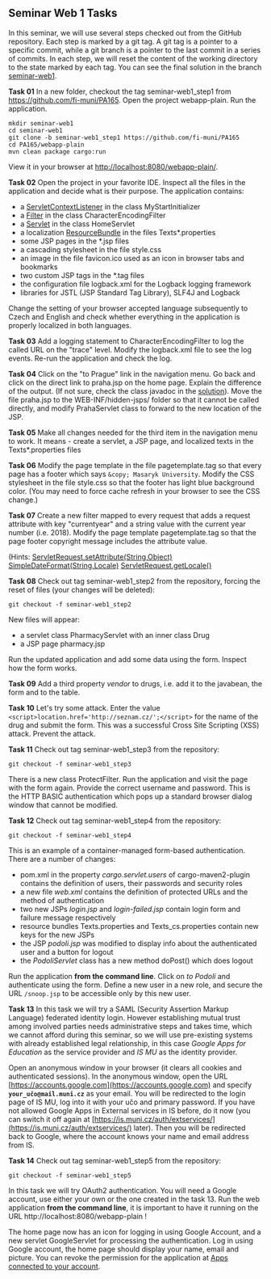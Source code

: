 ## Seminar Web 1 Tasks

In this seminar, we will use several steps checked out from the GitHub repository.
Each step is marked by a git tag. A git tag is a pointer to a specific commit, 
while a git branch is a pointer to the last commit in a series of commits. 
In each step, we will reset the content of the working directory to the state
marked by each tag. You can see the final solution in the branch [seminar-web1](https://github.com/fi-muni/PA165/tree/seminar-web1/webapp-plain).


**Task 01** In a new folder, checkout the tag seminar-web1_step1 from https://github.com/fi-muni/PA165. 
Open the project webapp-plain. Run the application.
```
mkdir seminar-web1
cd seminar-web1
git clone -b seminar-web1_step1 https://github.com/fi-muni/PA165
cd PA165/webapp-plain
mvn clean package cargo:run
```
View it in your browser at [http://localhost:8080/webapp-plain/](http://localhost:8080/webapp-plain/).

**Task 02** Open the project in your favorite IDE. Inspect all the files in the application and decide what is their purpose. The application contains:
 * a [ServletContextListener](https://docs.oracle.com/javaee/7/api/javax/servlet/ServletContextListener.html) in the class MyStartInitializer
 * a [Filter](https://docs.oracle.com/javaee/7/api/javax/servlet/Filter.html) in the class CharacterEncodingFilter
 * a [Servlet](https://docs.oracle.com/javaee/7/api/javax/servlet/Servlet.html) in the class HomeServlet
 * a localization [ResourceBundle](https://docs.oracle.com/javase/9/docs/api/java/util/ResourceBundle.html) in the files Texts*.properties
 * some JSP pages in the *.jsp files
 * a cascading stylesheet in the file style.css
 * an image in the file favicon.ico used as an icon in browser tabs and bookmarks
 * two custom JSP tags in the *.tag files
 * the configuration file logback.xml for the Logback logging framework
 * libraries for JSTL (JSP Standard Tag Library), SLF4J and Logback 

Change the setting of your browser accepted language subsequently to Czech and English and check whether everything in the application is properly localized in both languages.

**Task 03** Add a logging statement to CharacterEncodingFilter to log the called URL on the "trace" level. Modify the logback.xml file to see the log events. Re-run the application and check the log.

**Task 04** Click on the "to Prague" link in the navigation menu. Go back and click on the direct link to praha.jsp on the home page. Explain the difference of the output. (If not sure, check the class javadoc in the [solution](https://github.com/fi-muni/PA165/blob/seminar-web1/webapp-plain/src/main/java/cz/muni/fi/pa165/web/PrahaServlet.java)). Move the file praha.jsp to the WEB-INF/hidden-jsps/ folder so that it cannot be called directly, and modify PrahaServlet class to forward to the new location of the JSP.

**Task 05**  Make all changes needed for the third item in the navigation menu to work. It means - create a servlet, a JSP page, and localized texts in the Texts*.properties files 

**Task 06** Modify the page template in the file pagetemplate.tag so that every page has a footer which says `&copy; Masaryk University`. Modify the CSS stylesheet in the file style.css so that the footer has light blue background color. (You may need to force cache refresh in your browser to see the CSS change.)

**Task 07** Create a new filter mapped to every request that adds a request attribute with key "currentyear" and a string value with the current year number (i.e. 2018). Modify the page template pagetemplate.tag so that the page footer copyright message includes the attribute value.

(Hints:
[ServletRequest.setAttribute(String,Object)](https://javaee.github.io/javaee-spec/javadocs/javax/servlet/ServletRequest.html#setAttribute-java.lang.String-java.lang.Object-)
[SimpleDateFormat(String,Locale)](http://docs.oracle.com/javase/8/docs/api/java/text/SimpleDateFormat.html#SimpleDateFormat-java.lang.String-java.util.Locale-)
[ServletRequest.getLocale()](https://javaee.github.io/javaee-spec/javadocs/javax/servlet/ServletRequest.html#getLocale--)

**Task 08** Check out tag seminar-web1_step2 from the repository, forcing the reset of files (your changes will be deleted):
```
git checkout -f seminar-web1_step2
```
New files will appear:
* a servlet class PharmacyServlet with an inner class Drug
* a JSP page pharmacy.jsp 

Run the updated application and add some data using the form. Inspect how the form works.

**Task 09**
Add a third property *vendor* to drugs, i.e. add it to the javabean, the form and to the table.
 
**Task 10** Let's try some attack. Enter the value 
`<script>location.href='http://seznam.cz/';</script>` 
for the name of the drug and submit the form. This was a successful Cross Site Scripting (XSS) attack. Prevent the attack.

**Task 11** Check out tag seminar-web1_step3 from the repository:
```
git checkout -f seminar-web1_step3
```
There is a new class ProtectFilter. Run the application and visit the page with the form again. Provide the correct username and password. This is the HTTP BASIC authentication which pops up a standard browser dialog window that cannot be modified. 

**Task 12** Check out tag seminar-web1_step4 from the repository:
```
git checkout -f seminar-web1_step4
```
This is an example of a container-managed form-based authentication. There are a number of changes:
 * pom.xml in the property *cargo.servlet.users* of cargo-maven2-plugin contains the definition of users, their passwords and security roles
 * a new file *web.xml* contains the definition of protected URLs and the method of authentication
 * two new JSPs *login.jsp* and *login-failed.jsp* contain login form and failure message respectively
 * resource bundles Texts.properties and Texts_cs.properties contain new keys for the new JSPs
 * the JSP *podoli.jsp* was modified to display info about the authenticated user and a button for logout
 * the *PodoliServlet* class has a new method doPost() which does logout

Run the application **from the command line**. Click on *to Podolí* and authenticate using the form. 
Define a new user in a new role, and secure the URL `/snoop.jsp` to be accessible only by this new user.

**Task 13** In this task we will try a SAML (Security Assertion Markup Language) federated identity login. However establishing mutual trust among involved parties needs administrative steps and takes time, which we cannot afford during this seminar, so we will use pre-existing systems with already established legal relationship, in this case *Google Apps for Education* as the service provider and *IS MU* as the identity provider.

Open an anonymous window in your browser (it clears all cookies and
authenticated sessions). In the anonymous window, open the URL
[https://accounts.google.com](https://accounts.google.com) and specify **`your_učo@mail.muni.cz`** as your email.
You will be redirected to the login page of IS MU, log into it with your
učo and primary password. If you have not allowed Google Apps in External
services in IS before, do it now (you can switch it off again at
[https://is.muni.cz/auth/extservices/](https://is.muni.cz/auth/extservices/)
later). Then you will be redirected back to Google, where the account knows your name and email address from IS.

**Task 14** Check out tag seminar-web1_step5 from the repository:
```
git checkout -f seminar-web1_step5
```
In this task we will try OAuth2 authentication. You will need a Google account, use either your own or the one created in the task 13.
Run the web application **from the command line**, it is important to have it running on the URL http://localhost:8080/webapp-plain !

The home page now has an icon for logging in using Google Account, and a new servlet GoogleServlet for processing the authentication.
Log in using Google account, the home page should display your name, email and picture. You can revoke the permission for the application at [Apps connected to your account](https://security.google.com/settings/security/permissions).

